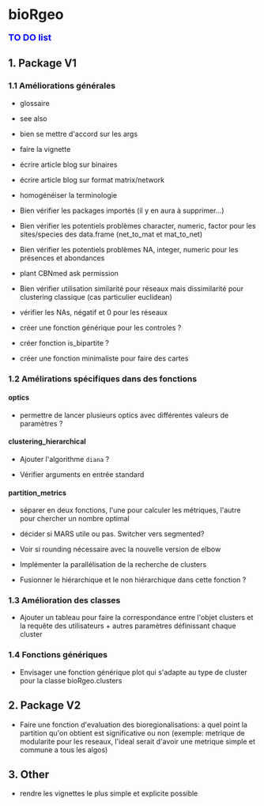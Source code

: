 # bioRgeo

**<span style="color:blue"><font size="4">TO DO list</span></font>**

## 1. Package V1

### 1.1 Améliorations générales

* glossaire

* see also

* bien se mettre d'accord sur les args

* faire la vignette

* écrire article blog sur binaires

* écrire article blog sur format matrix/network

* homogénéiser la terminologie

* Bien vérifier les packages importés (il y en aura à supprimer...)

* Bien vérifier les potentiels problèmes character, numeric, factor pour les sites/species des data.frame (net_to_mat et mat_to_net)  

* Bien vérifier les potentiels problèmes NA, integer, numeric pour les présences et abondances

* plant CBNmed ask permission 

* Bien vérifier utilisation similarité pour réseaux mais dissimilarité pour clustering classique (cas particulier euclidean)

* vérifier les NAs, négatif et 0 pour les réseaux

* créer une fonction générique pour les controles ?

* créer fonction is_bipartite ?

* créer une fonction minimaliste pour faire des cartes


### 1.2 Amélirations spécifiques dans des fonctions

#### optics

* permettre de lancer plusieurs optics avec différentes valeurs de paramètres ?

#### clustering_hierarchical

* Ajouter l'algorithme `diana` ?

* Vérifier arguments en entrée standard

#### partition_metrics

* séparer en deux fonctions, l'une pour calculer les métriques, l'autre pour chercher un nombre optimal

* décider si MARS utile ou pas. Switcher vers segmented?

* Voir si rounding nécessaire avec la nouvelle version de elbow

* Implémenter la parallélisation de la recherche de clusters 

* Fusionner le hiérarchique et le non hiérarchique dans cette fonction ?

### 1.3 Amélioration des classes

* Ajouter un tableau pour faire la correspondance entre l'objet clusters et la requête des utilisateurs + autres paramètres définissant chaque cluster

### 1.4 Fonctions génériques

* Envisager une fonction générique plot qui s'adapte au type de cluster pour la classe bioRgeo.clusters

## 2. Package V2

* Faire une fonction d'evaluation des bioregionalisations: a quel point la partition qu'on obtient est significative ou non (exemple: metrique de modularite pour les reseaux, l'ideal serait d'avoir une metrique simple et commune a tous les algos)

## 3. Other

* rendre les vignettes le plus simple et explicite possible

